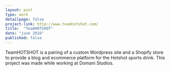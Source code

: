 ```yaml
---
layout: post
type: work
detailpage: false
project-link: http://www.teamhotshot.com/
title:  "TeamHOTSHOT"
date: "june 2016"
published: false
---
```


TeamHOTSHOT is a pairing of a custom Wordpress site and a Shopify store to provide a blog and ecommerce platform for the Hotshot sports drink. This project was made while working at Domani Studios.